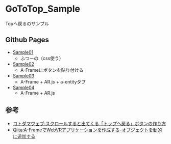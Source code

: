 # GoToTop_Sample
Topへ戻るのサンプル

## Github Pages

- [Sample01](./html/Sample01.html)
  - ふつーの（css使う）
- [Sample02](./html/Sample02.html)
  - A-Frameにボタンを貼り付ける
- [Sample03](./html/Sample03.html)
  - A-Frame + AR.js + a-entityタブ
- [Sample04](./html/Sample04.html)
  - A-Frame + AR.js

## 参考

- [コトダマウェブ:スクロールすると出てくる「トップへ戻る」ボタンの作り方](https://cotodama.co/pagetop/)
- [Qiita:A-FrameでWebVRアプリケーションを作成する-オブジェクトを動的に追加する](https://qiita.com/yuya-s/items/5e0a59ea14c93f6c2c80)